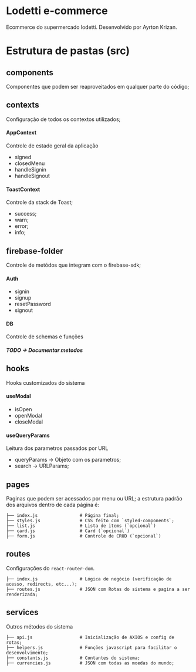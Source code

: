 # Lodetti e-commerce

Ecommerce do supermercado lodetti. Desenvolvido por Ayrton Krizan.

# Estrutura de pastas (src)

## components
Componentes que podem ser reaproveitados em qualquer parte do código;

## contexts
Configuração de todos os contextos utilizados; 
#### AppContext
Controle de estado geral da aplicação
* signed
* closedMenu
* handleSignin
* handleSignout
#### ToastContext
Controle da stack de Toast;
* success;
* warn;
* error;
* info;

## firebase-folder
Controle de metódos que integram com o firebase-sdk;
#### Auth
* signin
* signup
* resetPassword
* signout
#### DB
Controle de schemas e funções
##### TODO -> Documentar metodos

## hooks
Hooks customizados do sistema
#### useModal
* isOpen
* openModal
* closeModal

#### useQueryParams
Leitura dos parametros passados por URL
* queryParams -> Objeto com os parametros;
* search -> URLParams;

## pages
Paginas que podem ser acessados por menu ou URL;
a estrutura padrão dos arquivos dentro de cada página é:

    ├── index.js                # Página final;
    ├── styles.js               # CSS feito com `styled-components`;
    ├── list.js                 # Lista de items (`opcional`)
    ├── card.js                 # Card (`opcional`)
    ├── form.js                 # Controle de CRUD (`opcional`)

## routes
Configurações do `react-router-dom`.

    ├── index.js                # Lógica de negócio (verificação de acesso, redirects, etc...);
    ├── routes.js               # JSON com Rotas do sistema e pagina a ser renderizada;

## services
Outros métodos do sistema

    ├── api.js                  # Inicialização de AXIOS e config de rotas;
    ├── helpers.js              # Funções javascript para facilitar o desenvolvimento;
    ├── constants.js            # Contantes do sistema;
    ├── currencies.js           # JSON com todas as moedas do mundo;